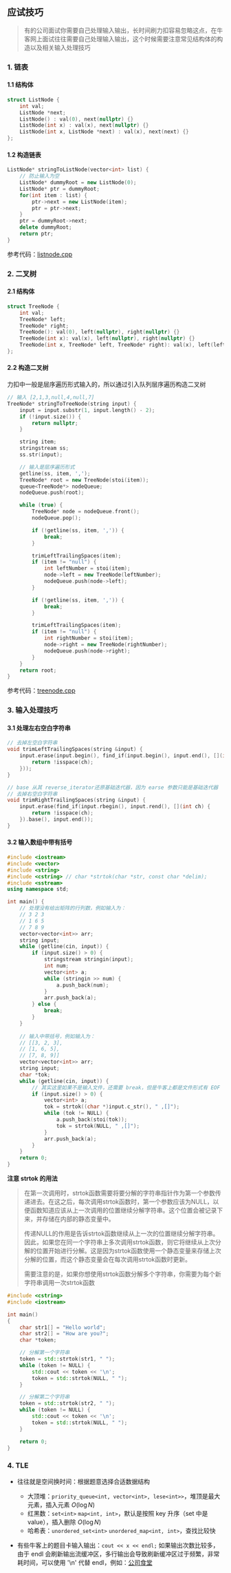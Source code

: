## 应试技巧

> 有的公司面试你需要自己处理输入输出，长时间刷力扣容易忽略这点，在牛客网上面试往往需要自己处理输入输出，这个时候需要注意常见结构体的构造以及相关输入处理技巧



### 1. 链表

#### 1.1 结构体

```cpp
struct ListNode {
    int val;
    ListNode *next;
    ListNode() : val(0), next(nullptr) {}
    ListNode(int x) : val(x), next(nullptr) {}
    ListNode(int x, ListNode *next) : val(x), next(next) {}
};
```

  

#### 1.2 构造链表

```cpp
ListNode* stringToListNode(vector<int> list) {
    // 防止输入为空
    ListNode* dummyRoot = new ListNode(0);
    ListNode* ptr = dummyRoot;
    for(int item : list) {
        ptr->next = new ListNode(item);
        ptr = ptr->next;
    }
    ptr = dummyRoot->next;
    delete dummyRoot;
    return ptr;
}
```



参考代码：[listnode.cpp](./listnode.cpp)



### 2. 二叉树

#### 2.1 结构体

```cpp
struct TreeNode {
    int val;
    TreeNode* left;
    TreeNode* right;
    TreeNode(): val(0), left(nullptr), right(nullptr) {}
    TreeNode(int x): val(x), left(nullptr), right(nullptr) {}
    TreeNode(int x, TreeNode* left, TreeNode* right): val(x), left(left), right(right) {}
};
```

  

#### 2.2 构造二叉树

力扣中一般是层序遍历形式输入的，所以通过引入队列层序遍历构造二叉树

```cpp
// 输入 [2,1,3,null,4,null,7]
TreeNode* stringToTreeNode(string input) {
    input = input.substr(1, input.length() - 2);
    if (!input.size()) {
        return nullptr;
    }

    string item;
    stringstream ss;
    ss.str(input);

    // 输入是层序遍历形式
    getline(ss, item, ',');
    TreeNode* root = new TreeNode(stoi(item));
    queue<TreeNode*> nodeQueue;
    nodeQueue.push(root);

    while (true) {
        TreeNode* node = nodeQueue.front();
        nodeQueue.pop();

        if (!getline(ss, item, ',')) {
            break;
        }

        trimLeftTrailingSpaces(item);
        if (item != "null") {
            int leftNumber = stoi(item);
            node->left = new TreeNode(leftNumber);
            nodeQueue.push(node->left);
        }

        if (!getline(ss, item, ',')) {
            break;
        }

        trimLeftTrailingSpaces(item);
        if (item != "null") {
            int rightNumber = stoi(item);
            node->right = new TreeNode(rightNumber);
            nodeQueue.push(node->right);
        }
    }
    return root;
}
```



参考代码：[treenode.cpp](./treenode.cpp)



### 3. 输入处理技巧

#### 3.1 处理左右空白字符串

```cpp
// 去掉左空白字符串
void trimLeftTrailingSpaces(string &input) {
    input.erase(input.begin(), find_if(input.begin(), input.end(), [](int ch) {
        return !isspace(ch);
    }));
}

// base 从其 reverse_iterator还原基础迭代器，因为 earse 参数只能是基础迭代器
// 去掉右空白字符串
void trimRightTrailingSpaces(string &input) {
    input.erase(find_if(input.rbegin(), input.rend(), [](int ch) {
        return !isspace(ch);
    }).base(), input.end());
}
```



#### 3.2 输入数组中带有括号

```cpp
#include <iostream>
#include <vector>
#include <string>
#include <cstring> // char *strtok(char *str, const char *delim);
#include <sstream>
using namespace std;

int main() {
    // 处理没有给出矩阵的行列数，例如输入为：
    // 3 2 3
    // 1 6 5
    // 7 8 9
    vector<vector<int>> arr;
    string input;
    while (getline(cin, input)) {
        if (input.size() > 0) {
            stringstream stringin(input);
            int num;
            vector<int> a;
            while (stringin >> num) {
                a.push_back(num);
            }
            arr.push_back(a);
        } else {
            break;
        }
    }
    
    // 输入中带括号，例如输入为：
    // [[3, 2, 3],
    // [1, 6, 5],
    // [7, 8, 9]]
    vector<vector<int>> arr;
    string input;
    char *tok;
    while (getline(cin, input)) {
        // 其实这里如果不是输入文件，还需要 break，但是牛客上都是文件形式有 EOF
        if (input.size() > 0) {
            vector<int> a;
            tok = strtok((char *)input.c_str(), " ,[]");
            while (tok != NULL) {
                a.push_back(stoi(tok));
                tok = strtok(NULL, " ,[]");
            }
            arr.push_back(a);
        }
    }
    return 0;
}
```

**注意 strtok 的用法**

> 在第一次调用时，strtok函数需要将要分解的字符串指针作为第一个参数传递进去。在这之后，每次调用strtok函数时，第一个参数应该为NULL，以便函数知道应该从上一次调用的位置继续分解字符串。这个位置会被记录下来，并存储在内部的静态变量中。
>
> 传递NULL的作用是告诉strtok函数继续从上一次的位置继续分解字符串。因此，如果您在同一个字符串上多次调用strtok函数，则它将继续从上次分解的位置开始进行分解。这是因为strtok函数使用一个静态变量来存储上次分解的位置，而这个静态变量会在每次调用strtok函数时更新。
>
> 需要注意的是，如果你想使用strtok函数分解多个字符串，你需要为每个新字符串调用一次strtok函数

```cpp
#include <cstring>
#include <iostream>

int main()
{
    char str1[] = "Hello world";
    char str2[] = "How are you?";
    char *token;

    // 分解第一个字符串
    token = std::strtok(str1, " ");
    while (token != NULL) {
        std::cout << token << '\n';
        token = std::strtok(NULL, " ");
    }

    // 分解第二个字符串
    token = std::strtok(str2, " ");
    while (token != NULL) {
        std::cout << token << '\n';
        token = std::strtok(NULL, " ");
    }

    return 0;
}
```





### 4. TLE

- 往往就是空间换时间：根据题意选择合适数据结构
  - 大顶堆：`priority_queue<int, vector<int>, lese<int>>`，堆顶是最大元素，插入元素 $O(\log N)$
  - 红黑数：`set<int>` `map<int, int>`，默认是按照 key 升序（set 中是 value），插入删除 $O(\log N)$
  - 哈希表：`unordered_set<int>` `unordered_map<int, int>`，查找比较快

- 有些牛客上的题目卡输入输出：`cout << x << endl;` 如果输出次数比较多，由于 endl 会刷新输出流缓冲区，多行输出会导致刷新缓冲区过于频繁，非常耗时间，可以使用 '\n' 代替 endl，例如：[公司食堂](https://www.nowcoder.com/questionTerminal/601815bea5544f389bcd20fb5ebca6a8)



